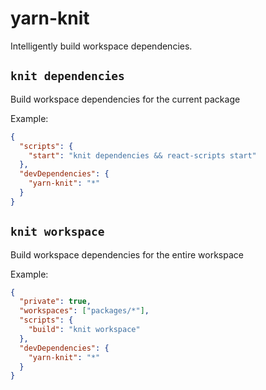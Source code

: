 # yarn-knit

Intelligently build workspace dependencies.

## `knit dependencies`

Build workspace dependencies for the current package

Example:

```json
{
  "scripts": {
    "start": "knit dependencies && react-scripts start"
  },
  "devDependencies": {
    "yarn-knit": "*"
  }
}
```

## `knit workspace`

Build workspace dependencies for the entire workspace

Example:

```json
{
  "private": true,
  "workspaces": ["packages/*"],
  "scripts": {
    "build": "knit workspace"
  },
  "devDependencies": {
    "yarn-knit": "*"
  }
}
```
